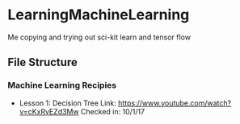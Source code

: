 # LearningMachineLearning
Me copying and trying out sci-kit learn and tensor flow

## File Structure
### Machine Learning Recipies
* Lesson 1: Decision Tree
Link: https://www.youtube.com/watch?v=cKxRvEZd3Mw
Checked in: 10/1/17
